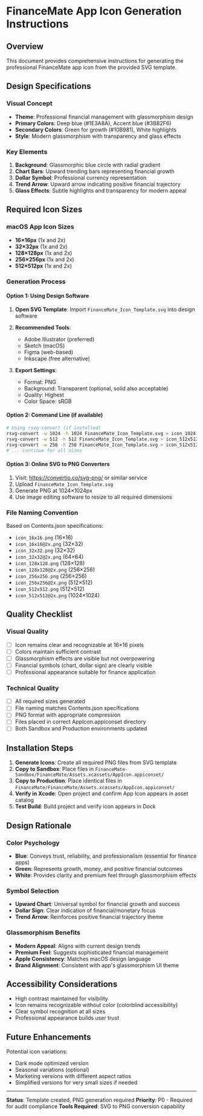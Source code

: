 # FinanceMate App Icon Generation Instructions

## Overview
This document provides comprehensive instructions for generating the professional FinanceMate app icon from the provided SVG template.

## Design Specifications

### Visual Concept
- **Theme**: Professional financial management with glassmorphism design
- **Primary Colors**: Deep blue (#1E3A8A), Accent blue (#3B82F6)
- **Secondary Colors**: Green for growth (#10B981), White highlights
- **Style**: Modern glassmorphism with transparency and glass effects

### Key Elements
1. **Background**: Glassmorphic blue circle with radial gradient
2. **Chart Bars**: Upward trending bars representing financial growth
3. **Dollar Symbol**: Professional currency representation
4. **Trend Arrow**: Upward arrow indicating positive financial trajectory
5. **Glass Effects**: Subtle highlights and transparency for modern appeal

## Required Icon Sizes

### macOS App Icon Sizes
- **16×16px** (1x and 2x)
- **32×32px** (1x and 2x) 
- **128×128px** (1x and 2x)
- **256×256px** (1x and 2x)
- **512×512px** (1x and 2x)

### Generation Process

#### Option 1: Using Design Software
1. **Open SVG Template**: Import `FinanceMate_Icon_Template.svg` into design software
2. **Recommended Tools**: 
   - Adobe Illustrator (preferred)
   - Sketch (macOS)
   - Figma (web-based)
   - Inkscape (free alternative)

3. **Export Settings**:
   - Format: PNG
   - Background: Transparent (optional, solid also acceptable)
   - Quality: Highest
   - Color Space: sRGB

#### Option 2: Command Line (if available)
```bash
# Using rsvg-convert (if installed)
rsvg-convert -w 1024 -h 1024 FinanceMate_Icon_Template.svg > icon_1024.png
rsvg-convert -w 512 -h 512 FinanceMate_Icon_Template.svg > icon_512x512@2x.png
rsvg-convert -w 256 -h 256 FinanceMate_Icon_Template.svg > icon_512x512.png
# ... continue for all sizes
```

#### Option 3: Online SVG to PNG Converters
1. Visit: https://convertio.co/svg-png/ or similar service
2. Upload `FinanceMate_Icon_Template.svg`
3. Generate PNG at 1024×1024px
4. Use image editing software to resize to all required dimensions

### File Naming Convention
Based on Contents.json specifications:
- `icon_16x16.png` (16×16)
- `icon_16x16@2x.png` (32×32)
- `icon_32x32.png` (32×32)
- `icon_32x32@2x.png` (64×64)
- `icon_128x128.png` (128×128)
- `icon_128x128@2x.png` (256×256)
- `icon_256x256.png` (256×256)
- `icon_256x256@2x.png` (512×512)
- `icon_512x512.png` (512×512)
- `icon_512x512@2x.png` (1024×1024)

## Quality Checklist

### Visual Quality
- [ ] Icon remains clear and recognizable at 16×16 pixels
- [ ] Colors maintain sufficient contrast
- [ ] Glassmorphism effects are visible but not overpowering
- [ ] Financial symbols (chart, dollar sign) are clearly visible
- [ ] Professional appearance suitable for finance application

### Technical Quality
- [ ] All required sizes generated
- [ ] File naming matches Contents.json specifications
- [ ] PNG format with appropriate compression
- [ ] Files placed in correct AppIcon.appiconset directory
- [ ] Both Sandbox and Production environments updated

## Installation Steps

1. **Generate Icons**: Create all required PNG files from SVG template
2. **Copy to Sandbox**: Place files in `FinanceMate-Sandbox/FinanceMate/Assets.xcassets/AppIcon.appiconset/`
3. **Copy to Production**: Place identical files in `FinanceMate/FinanceMate/Assets.xcassets/AppIcon.appiconset/`
4. **Verify in Xcode**: Open project and confirm App Icon appears in asset catalog
5. **Test Build**: Build project and verify icon appears in Dock

## Design Rationale

### Color Psychology
- **Blue**: Conveys trust, reliability, and professionalism (essential for finance apps)
- **Green**: Represents growth, money, and positive financial outcomes
- **White**: Provides clarity and premium feel through glassmorphism effects

### Symbol Selection
- **Upward Chart**: Universal symbol for financial growth and success
- **Dollar Sign**: Clear indication of financial/monetary focus
- **Trend Arrow**: Reinforces positive financial trajectory theme

### Glassmorphism Benefits
- **Modern Appeal**: Aligns with current design trends
- **Premium Feel**: Suggests sophisticated financial management
- **Apple Consistency**: Matches macOS design language
- **Brand Alignment**: Consistent with app's glassmorphism UI theme

## Accessibility Considerations

- High contrast maintained for visibility
- Icon remains recognizable without color (colorblind accessibility)
- Clear symbol recognition at all sizes
- Professional appearance builds user trust

## Future Enhancements

Potential icon variations:
- Dark mode optimized version
- Seasonal variations (optional)
- Marketing versions with different aspect ratios
- Simplified versions for very small sizes if needed

---

**Status**: Template created, PNG generation required
**Priority**: P0 - Required for audit compliance
**Tools Required**: SVG to PNG conversion capability